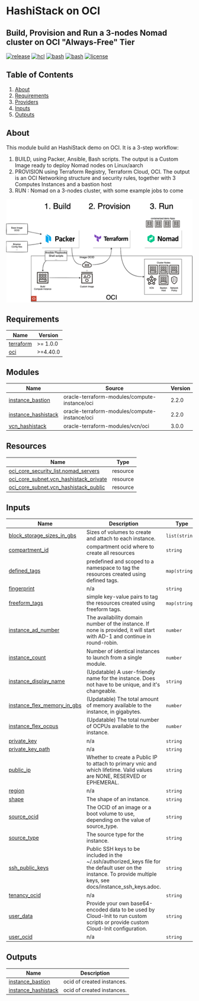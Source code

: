 # HashiStack on OCI

## Build, Provision and Run a 3-nodes Nomad cluster on OCI "Always-Free" Tier

[![release](https://img.shields.io/github/v/release/kral2/hashistack_on_oci?colorB=2067b8)](https://github.com/kral2/hashistack_on_oci)
[![hcl](https://img.shields.io/badge/language-hcl-89e051.svg?style=flat-square)](https://github.com/kral2/hashistack_on_oci)
[![bash](https://img.shields.io/badge/language-bash-89e051.svg?style=flat-square)](https://github.com/kral2/hashistack_on_oci)
[![bash](https://img.shields.io/badge/language-ansible-89e051.svg?style=flat-square)](https://github.com/kral2/hashistack_on_oci)
[![license](https://img.shields.io/github/license/kral2/hashistack_on_oci?colorB=2067b8)](https://github.com/kral2/hashistack_on_oci)

## Table of Contents

1. [About](#about)
2. [Requirements](#requirements)
3. [Providers](#Providers)
4. [Inputs](#inputs)
5. [Outputs](#outputs)

## About

This module build an HashiStack demo on OCI. It is a 3-step workflow:

1. BUILD, using Packer, Ansible, Bash scripts. The output is a Custom Image ready to deploy Nomad nodes on Linux/aarch
2. PROVISION using Terraform Registry, Terraform Cloud, OCI. The output is an OCI Networking structure and security rules, together with 3 Computes Instances and a bastion host
3. RUN : Nomad on a 3-nodes cluster, with some example jobs to come

![diagram](https://github.com/kral2/hashistack_on_oci/blob/main/_files/3-Steps_workflow.png?raw=true&sanitize=true)

<!-- BEGIN_TF_DOCS -->

## Requirements

| Name | Version |
|------|---------|
| <a name="requirement_terraform"></a> [terraform](#requirement\_terraform) | >= 1.0.0 |
| <a name="requirement_oci"></a> [oci](#requirement\_oci) | >=4.40.0 |
## Modules

| Name | Source | Version |
|------|--------|---------|
| <a name="module_instance_bastion"></a> [instance\_bastion](#module\_instance\_bastion) | oracle-terraform-modules/compute-instance/oci | 2.2.0 |
| <a name="module_instance_hashistack"></a> [instance\_hashistack](#module\_instance\_hashistack) | oracle-terraform-modules/compute-instance/oci | 2.2.0 |
| <a name="module_vcn_hashistack"></a> [vcn\_hashistack](#module\_vcn\_hashistack) | oracle-terraform-modules/vcn/oci | 3.0.0 |
## Resources

| Name | Type |
|------|------|
| [oci_core_security_list.nomad_servers](https://registry.terraform.io/providers/hashicorp/oci/latest/docs/resources/core_security_list) | resource |
| [oci_core_subnet.vcn_hashistack_private](https://registry.terraform.io/providers/hashicorp/oci/latest/docs/resources/core_subnet) | resource |
| [oci_core_subnet.vcn_hashistack_public](https://registry.terraform.io/providers/hashicorp/oci/latest/docs/resources/core_subnet) | resource |
## Inputs

| Name | Description | Type | Default | Required |
|------|-------------|------|---------|:--------:|
| <a name="input_block_storage_sizes_in_gbs"></a> [block\_storage\_sizes\_in\_gbs](#input\_block\_storage\_sizes\_in\_gbs) | Sizes of volumes to create and attach to each instance. | `list(string)` | `[]` | no |
| <a name="input_compartment_id"></a> [compartment\_id](#input\_compartment\_id) | compartment ocid where to create all resources | `string` | n/a | yes |
| <a name="input_defined_tags"></a> [defined\_tags](#input\_defined\_tags) | predefined and scoped to a namespace to tag the resources created using defined tags. | `map(string)` | `null` | no |
| <a name="input_fingerprint"></a> [fingerprint](#input\_fingerprint) | n/a | `string` | `null` | no |
| <a name="input_freeform_tags"></a> [freeform\_tags](#input\_freeform\_tags) | simple key-value pairs to tag the resources created using freeform tags. | `map(string)` | `null` | no |
| <a name="input_instance_ad_number"></a> [instance\_ad\_number](#input\_instance\_ad\_number) | The availability domain number of the instance. If none is provided, it will start with AD-1 and continue in round-robin. | `number` | `1` | no |
| <a name="input_instance_count"></a> [instance\_count](#input\_instance\_count) | Number of identical instances to launch from a single module. | `number` | `1` | no |
| <a name="input_instance_display_name"></a> [instance\_display\_name](#input\_instance\_display\_name) | (Updatable) A user-friendly name for the instance. Does not have to be unique, and it's changeable. | `string` | `"instance-module"` | no |
| <a name="input_instance_flex_memory_in_gbs"></a> [instance\_flex\_memory\_in\_gbs](#input\_instance\_flex\_memory\_in\_gbs) | (Updatable) The total amount of memory available to the instance, in gigabytes. | `number` | `6` | no |
| <a name="input_instance_flex_ocpus"></a> [instance\_flex\_ocpus](#input\_instance\_flex\_ocpus) | (Updatable) The total number of OCPUs available to the instance. | `number` | `1` | no |
| <a name="input_private_key"></a> [private\_key](#input\_private\_key) | n/a | `string` | `null` | no |
| <a name="input_private_key_path"></a> [private\_key\_path](#input\_private\_key\_path) | n/a | `string` | `null` | no |
| <a name="input_public_ip"></a> [public\_ip](#input\_public\_ip) | Whether to create a Public IP to attach to primary vnic and which lifetime. Valid values are NONE, RESERVED or EPHEMERAL. | `string` | `"RESERVED"` | no |
| <a name="input_region"></a> [region](#input\_region) | n/a | `string` | `null` | no |
| <a name="input_shape"></a> [shape](#input\_shape) | The shape of an instance. | `string` | `"VM.Standard.A1.Flex"` | no |
| <a name="input_source_ocid"></a> [source\_ocid](#input\_source\_ocid) | The OCID of an image or a boot volume to use, depending on the value of source\_type. | `string` | n/a | yes |
| <a name="input_source_type"></a> [source\_type](#input\_source\_type) | The source type for the instance. | `string` | `"image"` | no |
| <a name="input_ssh_public_keys"></a> [ssh\_public\_keys](#input\_ssh\_public\_keys) | Public SSH keys to be included in the ~/.ssh/authorized\_keys file for the default user on the instance. To provide multiple keys, see docs/instance\_ssh\_keys.adoc. | `string` | `null` | no |
| <a name="input_tenancy_ocid"></a> [tenancy\_ocid](#input\_tenancy\_ocid) | n/a | `string` | `null` | no |
| <a name="input_user_data"></a> [user\_data](#input\_user\_data) | Provide your own base64-encoded data to be used by Cloud-Init to run custom scripts or provide custom Cloud-Init configuration. | `string` | `null` | no |
| <a name="input_user_ocid"></a> [user\_ocid](#input\_user\_ocid) | n/a | `string` | `null` | no |
## Outputs

| Name | Description |
|------|-------------|
| <a name="output_instance_bastion"></a> [instance\_bastion](#output\_instance\_bastion) | ocid of created instances. |
| <a name="output_instance_hashistack"></a> [instance\_hashistack](#output\_instance\_hashistack) | ocid of created instances. |

<!-- END_TF_DOCS -->